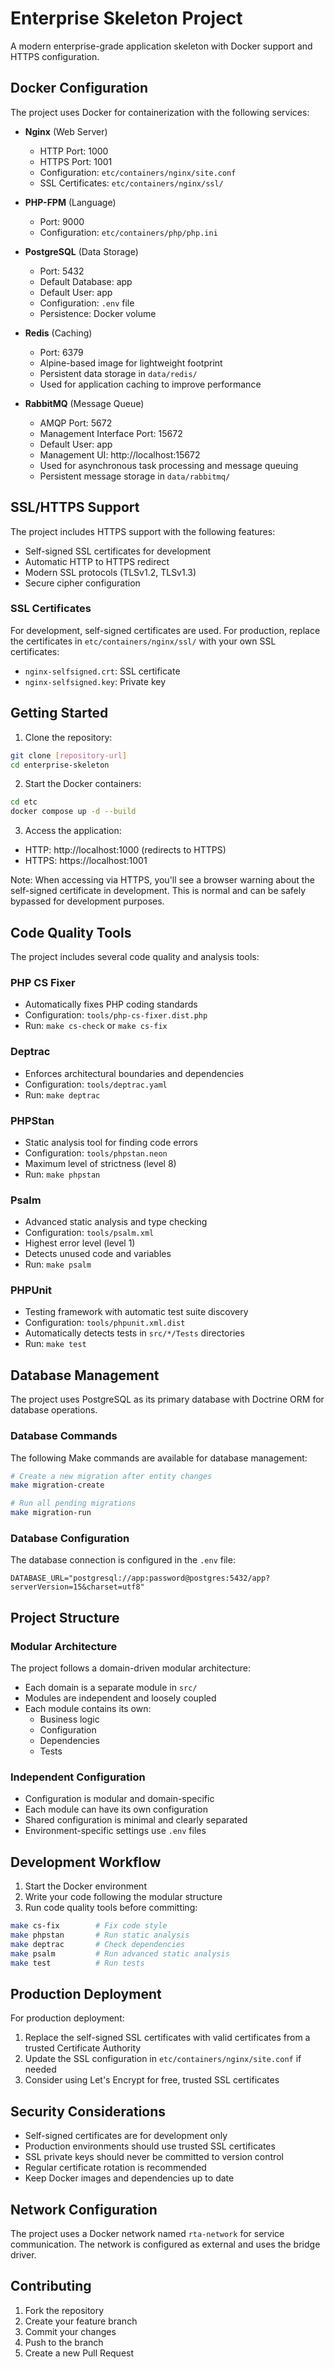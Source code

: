 # Enterprise Skeleton Project

A modern enterprise-grade application skeleton with Docker support and HTTPS configuration.

## Docker Configuration

The project uses Docker for containerization with the following services:

- **Nginx** (Web Server)
  - HTTP Port: 1000
  - HTTPS Port: 1001
  - Configuration: `etc/containers/nginx/site.conf`
  - SSL Certificates: `etc/containers/nginx/ssl/`

- **PHP-FPM** (Language)
  - Port: 9000
  - Configuration: `etc/containers/php/php.ini`

- **PostgreSQL** (Data Storage)
  - Port: 5432
  - Default Database: app
  - Default User: app
  - Configuration: `.env` file
  - Persistence: Docker volume

- **Redis** (Caching)
  - Port: 6379
  - Alpine-based image for lightweight footprint
  - Persistent data storage in `data/redis/`
  - Used for application caching to improve performance

- **RabbitMQ** (Message Queue)
  - AMQP Port: 5672
  - Management Interface Port: 15672
  - Default User: app
  - Management UI: http://localhost:15672
  - Used for asynchronous task processing and message queuing
  - Persistent message storage in `data/rabbitmq/`

## SSL/HTTPS Support

The project includes HTTPS support with the following features:

- Self-signed SSL certificates for development
- Automatic HTTP to HTTPS redirect
- Modern SSL protocols (TLSv1.2, TLSv1.3)
- Secure cipher configuration

### SSL Certificates

For development, self-signed certificates are used. For production, replace the certificates in `etc/containers/nginx/ssl/` with your own SSL certificates:
- `nginx-selfsigned.crt`: SSL certificate
- `nginx-selfsigned.key`: Private key

## Getting Started

1. Clone the repository:
```bash
git clone [repository-url]
cd enterprise-skeleton
```

2. Start the Docker containers:
```bash
cd etc
docker compose up -d --build
```

3. Access the application:
- HTTP: http://localhost:1000 (redirects to HTTPS)
- HTTPS: https://localhost:1001

Note: When accessing via HTTPS, you'll see a browser warning about the self-signed certificate in development. This is normal and can be safely bypassed for development purposes.

## Code Quality Tools

The project includes several code quality and analysis tools:

### PHP CS Fixer
- Automatically fixes PHP coding standards
- Configuration: `tools/php-cs-fixer.dist.php`
- Run: `make cs-check` or `make cs-fix`

### Deptrac
- Enforces architectural boundaries and dependencies
- Configuration: `tools/deptrac.yaml`
- Run: `make deptrac`

### PHPStan
- Static analysis tool for finding code errors
- Configuration: `tools/phpstan.neon`
- Maximum level of strictness (level 8)
- Run: `make phpstan`

### Psalm
- Advanced static analysis and type checking
- Configuration: `tools/psalm.xml`
- Highest error level (level 1)
- Detects unused code and variables
- Run: `make psalm`

### PHPUnit
- Testing framework with automatic test suite discovery
- Configuration: `tools/phpunit.xml.dist`
- Automatically detects tests in `src/*/Tests` directories
- Run: `make test`

## Database Management

The project uses PostgreSQL as its primary database with Doctrine ORM for database operations.

### Database Commands

The following Make commands are available for database management:

```bash
# Create a new migration after entity changes
make migration-create

# Run all pending migrations
make migration-run
```

### Database Configuration

The database connection is configured in the `.env` file:
```
DATABASE_URL="postgresql://app:password@postgres:5432/app?serverVersion=15&charset=utf8"
```

## Project Structure

### Modular Architecture
The project follows a domain-driven modular architecture:
- Each domain is a separate module in `src/`
- Modules are independent and loosely coupled
- Each module contains its own:
  - Business logic
  - Configuration
  - Dependencies
  - Tests

### Independent Configuration
- Configuration is modular and domain-specific
- Each module can have its own configuration
- Shared configuration is minimal and clearly separated
- Environment-specific settings use `.env` files

## Development Workflow

1. Start the Docker environment
2. Write your code following the modular structure
3. Run code quality tools before committing:
```bash
make cs-fix        # Fix code style
make phpstan       # Run static analysis
make deptrac       # Check dependencies
make psalm         # Run advanced static analysis
make test          # Run tests
```

## Production Deployment

For production deployment:

1. Replace the self-signed SSL certificates with valid certificates from a trusted Certificate Authority
2. Update the SSL configuration in `etc/containers/nginx/site.conf` if needed
3. Consider using Let's Encrypt for free, trusted SSL certificates

## Security Considerations

- Self-signed certificates are for development only
- Production environments should use trusted SSL certificates
- SSL private keys should never be committed to version control
- Regular certificate rotation is recommended
- Keep Docker images and dependencies up to date

## Network Configuration

The project uses a Docker network named `rta-network` for service communication. The network is configured as external and uses the bridge driver.

## Contributing

1. Fork the repository
2. Create your feature branch
3. Commit your changes
4. Push to the branch
5. Create a new Pull Request
